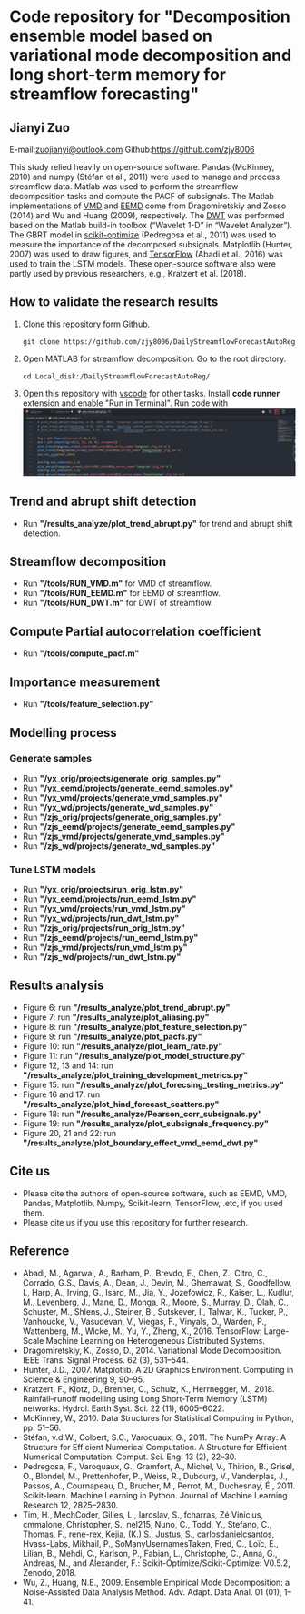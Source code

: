 # Code repository for "Decomposition ensemble model based on variational mode decomposition and long short-term memory for streamflow forecasting"

## Jianyi Zuo 
E-mail:zuojianyi@outlook.com 
Github:https://github.com/zjy8006



This study relied heavily on open-source software. Pandas (McKinney, 2010) and numpy (Stéfan et al., 2011) were used to manage and process streamflow data. Matlab was used to perform the streamflow decomposition tasks and compute the PACF of subsignals. The Matlab implementations of [VMD](https://ieeexplore.ieee.org/document/6655981) and [EEMD](https://doi.org/10.1142/S1793536909000047) come from Dragomiretskiy and Zosso (2014) and Wu and Huang (2009), respectively. The [DWT](https://www.mathworks.com/help/wavelet/ref/dwt.html) was performed based on the Matlab build-in toolbox (“Wavelet 1-D” in “Wavelet Analyzer”). The GBRT model in [scikit-optimize](https://scikit-optimize.github.io/) (Pedregosa et al., 2011) was used to measure the importance of the decomposed subsignals. Matplotlib (Hunter, 2007) was used to draw figures, and [TensorFlow](https://tensorflow.google.cn/) (Abadi et al., 2016) was used to train the LSTM models. These open-source software also were partly used by previous researchers, e.g., Kratzert et al. (2018).

## How to validate the research results

1. Clone this repository form [Github](https://github.com/zjy8006/DailyStreamflowForecastAutoReg).
   ```
   git clone https://github.com/zjy8006/DailyStreamflowForecastAutoReg
   ```
2. Open MATLAB for streamflow decomposition. Go to the root directory.
   ```
   cd Local_disk:/DailyStreamflowForecastAutoReg/
   ```
3. Open this repository with [vscode](https://code.visualstudio.com/) for other tasks. Install **code runner** extension and enable "Run in Terminal". Run code with ![Run code](/config/run_code.png)

## Trend and abrupt shift detection

* Run **"/results_analyze/plot_trend_abrupt.py"** for trend and abrupt shift detection.

## Streamflow decomposition

* Run **"/tools/RUN_VMD.m"** for VMD of streamflow.
* Run **"/tools/RUN_EEMD.m"** for EEMD of streamflow.
* Run **"/tools/RUN_DWT.m"** for DWT of streamflow.

## Compute Partial autocorrelation coefficient

* Run **"/tools/compute_pacf.m"**

## Importance measurement

* Run **"/tools/feature_selection.py"**

## Modelling process

### Generate samples

* Run **"/yx_orig/projects/generate_orig_samples.py"**
* Run **"/yx_eemd/projects/generate_eemd_samples.py"**
* Run **"/yx_vmd/projects/generate_vmd_samples.py"**
* Run **"/yx_wd/projects/generate_wd_samples.py"**
* Run **"/zjs_orig/projects/generate_orig_samples.py"**
* Run **"/zjs_eemd/projects/generate_eemd_samples.py"**
* Run **"/zjs_vmd/projects/generate_vmd_samples.py"**
* Run **"/zjs_wd/projects/generate_wd_samples.py"**

### Tune LSTM models

* Run **"/yx_orig/projects/run_orig_lstm.py"**
* Run **"/yx_eemd/projects/run_eemd_lstm.py"**
* Run **"/yx_vmd/projects/run_vmd_lstm.py"**
* Run **"/yx_wd/projects/run_dwt_lstm.py"**
* Run **"/zjs_orig/projects/run_orig_lstm.py"**
* Run **"/zjs_eemd/projects/run_eemd_lstm.py"**
* Run **"/zjs_vmd/projects/run_vmd_lstm.py"**
* Run **"/zjs_wd/projects/run_dwt_lstm.py"**

## Results analysis

* Figure 6: run **"/results_analyze/plot_trend_abrupt.py"**
* Figure 7: run **"/results_analyze/plot_aliasing.py"**
* Figure 8: run **"/results_analyze/plot_feature_selection.py"**
* Figure 9: run **"/results_analyze/plot_pacfs.py"**
* Figure 10: run **"/results_analyze/plot_learn_rate.py"**
* Figure 11: run **"/results_analyze/plot_model_structure.py"**
* Figure 12, 13 and 14: run **"/results_analyze/plot_training_development_metrics.py"**
* Figure 15: run **"/results_analyze/plot_forecsing_testing_metrics.py"**
* Figure 16 and 17: run **"/results_analyze/plot_hind_forecast_scatters.py"**
* Figure 18: run **"/results_analyze/Pearson_corr_subsignals.py"**
* Figure 19: run **"/results_analyze/plot_subsignals_frequency.py"**
* Figure 20, 21 and 22: run **"/results_analyze/plot_boundary_effect_vmd_eemd_dwt.py"**

## Cite us

* Please cite the authors of open-source software, such as EEMD, VMD, Pandas, Matplotlib, Numpy, Scikit-learn, TensorFlow, .etc, if you used them.
* Please cite us if you use this repository for further research.



## Reference

* Abadi, M., Agarwal, A., Barham, P., Brevdo, E., Chen, Z., Citro, C., Corrado, G.S., Davis, A., Dean, J., Devin, M., Ghemawat, S., Goodfellow, I., Harp, A., Irving, G., Isard, M., Jia, Y., Jozefowicz, R., Kaiser, L., Kudlur, M., Levenberg, J., Mane, D., Monga, R., Moore, S., Murray, D., Olah, C., Schuster, M., Shlens, J., Steiner, B., Sutskever, I., Talwar, K., Tucker, P., Vanhoucke, V., Vasudevan, V., Viegas, F., Vinyals, O., Warden, P., Wattenberg, M., Wicke, M., Yu, Y., Zheng, X., 2016. TensorFlow: Large-Scale Machine Learning on Heterogeneous Distributed Systems.
* Dragomiretskiy, K., Zosso, D., 2014. Variational Mode Decomposition. IEEE Trans. Signal Process. 62 (3), 531–544.
* Hunter, J.D., 2007. Matplotlib. A 2D Graphics Environment. Computing in Science & Engineering 9, 90–95.
* Kratzert, F., Klotz, D., Brenner, C., Schulz, K., Herrnegger, M., 2018. Rainfall–runoff modelling using Long Short-Term Memory (LSTM) networks. Hydrol. Earth Syst. Sci. 22 (11), 6005–6022.
* McKinney, W., 2010. Data Structures for Statistical Computing in Python, pp. 51–56.
* Stéfan, v.d.W., Colbert, S.C., Varoquaux, G., 2011. The NumPy Array: A Structure for Efficient Numerical Computation. A Structure for Efficient Numerical Computation. Comput. Sci. Eng. 13 (2), 22–30.
* Pedregosa, F., Varoquaux, G., Gramfort, A., Michel, V., Thirion, B., Grisel, O., Blondel, M., Prettenhofer, P., Weiss, R., Dubourg, V., Vanderplas, J., Passos, A., Cournapeau, D., Brucher, M., Perrot, M., Duchesnay, É., 2011. Scikit-learn. Machine Learning in Python. Journal of Machine Learning Research 12, 2825–2830.
* Tim, H., MechCoder, Gilles, L., Iaroslav, S., fcharras, Zé Vinícius, cmmalone, Christopher, S., nel215, Nuno, C., Todd, Y., Stefano, C., Thomas, F., rene-rex, Kejia, (K.) S., Justus, S., carlosdanielcsantos, Hvass-Labs, Mikhail, P., SoManyUsernamesTaken, Fred, C., Loïc, E., Lilian, B., Mehdi, C., Karlson, P., Fabian, L., Christophe, C., Anna, G., Andreas, M., and Alexander, F.: Scikit-Optimize/Scikit-Optimize: V0.5.2, Zenodo, 2018.
* Wu, Z., Huang, N.E., 2009. Ensemble Empirical Mode Decomposition: a Noise-Assisted Data Analysis Method. Adv. Adapt. Data Anal. 01 (01), 1–41.


